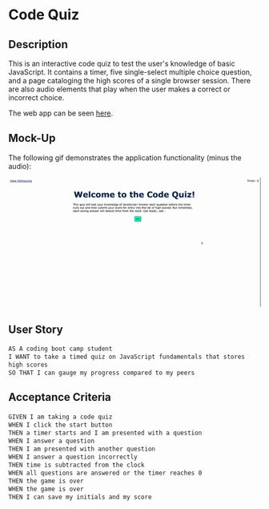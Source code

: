 # Code Quiz

## Description

This is an interactive code quiz to test the user's knowledge of basic JavaScript. It contains a timer, five single-select multiple choice question, and a page cataloging the high scores of a single browser session. There are also audio elements that play when the user makes a correct or incorrect choice.

The web app can be seen [here](https://aurumbright.github.io/code-quiz/).

## Mock-Up

The following gif demonstrates the application functionality (minus the audio):

![A user clicks through an interactive coding quiz demonstrating correct and incorrect answers as well as the high score page and resetting the scores.](./assets/Coding%20Quiz.gif)


## User Story

```
AS A coding boot camp student
I WANT to take a timed quiz on JavaScript fundamentals that stores high scores
SO THAT I can gauge my progress compared to my peers
```

## Acceptance Criteria

```
GIVEN I am taking a code quiz
WHEN I click the start button
THEN a timer starts and I am presented with a question
WHEN I answer a question
THEN I am presented with another question
WHEN I answer a question incorrectly
THEN time is subtracted from the clock
WHEN all questions are answered or the timer reaches 0
THEN the game is over
WHEN the game is over
THEN I can save my initials and my score
```